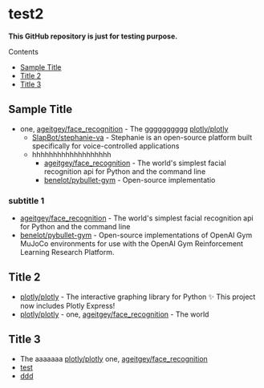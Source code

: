# test2

**This GitHub repository is just for testing purpose.**

<!-- START doctoc generated TOC please keep comment here to allow auto update -->
<!-- DON'T EDIT THIS SECTION, INSTEAD RE-RUN doctoc TO UPDATE -->
Contents

- [Sample Title](#sample-title)
- [Title 2](#title-2)
- [Title 3](#title-3)

<!-- END doctoc generated TOC please keep comment here to allow auto update -->

## Sample Title
* one, [ageitgey/face_recognition](https://github.com/ageitgey) - The gggggggggg [plotly/plotly](https://github.com/plotly/plotly)
  - [SlapBot/stephanie-va](https://github.com/SlapBot/stephanie-va) - Stephanie is an open-source platform built specifically for voice-controlled applications
  - hhhhhhhhhhhhhhhhhhh
    - [ageitgey/face_recognition](https://github.com/ageitgey/face_recognition) - The world's simplest facial recognition api for Python and the command line
    - [benelot/pybullet-gym](https://github.com/benelot/pybullet-gym) - Open-source implementatio

### subtitle 1
* [ageitgey/face_recognition](https://github.com/ageitgey/face_recognition) - The world's simplest facial recognition api for Python and the command line
* [benelot/pybullet-gym](https://github.com/benelot/pybullet-gym) - Open-source implementations of OpenAI Gym MuJoCo environments for use with the OpenAI Gym Reinforcement Learning Research Platform.


## Title 2
* [plotly/plotly](https://github.com/plotly/plotly) - The interactive graphing library for Python :sparkles: This project now includes Plotly Express!
* [plotly/plotly](https://github.com/plotly/plotly) - one, [ageitgey/face_recognition](https://github.com/ageitgey/face_recognition) - The world

## Title 3
* The aaaaaaa [plotly/plotly](https://github.com/plotly/plotly)  one, [ageitgey/face_recognition](https://github.com/ageitgey)
* [test](https://github.com/donnemartin/system-design-primer)
* [ddd](https://github.com/pallets/flask)
